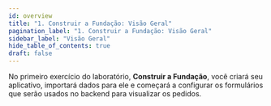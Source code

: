 ```yaml
---
id: overview
title: "1. Construir a Fundação: Visão Geral"
pagination_label: "1. Construir a Fundação: Visão Geral" 
sidebar_label: "Visão Geral"
hide_table_of_contents: true
draft: false
---
```


No primeiro exercício do laboratório, **Construir a Fundação**, você criará seu aplicativo, importará dados para ele e começará a configurar os formulários que serão usados no backend para visualizar os pedidos.
